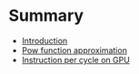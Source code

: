 # Summary

* [Introduction](README.md)
* [Pow function approximation](pow-function-approximation.md)
* [Instruction per cycle on GPU](instruction-per-cycle-on-gpu.md)

